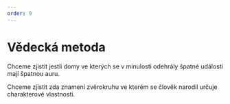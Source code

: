```yaml
---
order: 9
---
```


# Vědecká metoda



Chceme zjistit jestli domy ve kterých se v minulosti odehrály špatné události mají špatnou auru.

Chceme zjistit zda znamení zvěrokruhu ve kterém se člověk narodil určuje charakterové vlastnosti.
